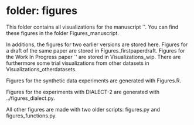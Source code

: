 # folder: figures

This folder contains all visualizations for the manuscript `'. You can find these figures in the folder Figures_manuscript.

In additions, the figures for two earlier versions are stored here. Figures for a draft of the same paper are stored in Figures_firstpaperdraft. Figures for the Work In Progress paper `' are stored in Visualizations_wip. There are furthermore some trial visualizations from other datasets in Visualizations_otherdatasets.

Figures for the synthetic data experiments are generated with Figures.R.

Figures for the experiments with DIALECT-2 are generated with ../figures_dialect.py.

All other figures are made with two older scripts: figures.py and figures_functions.py.

